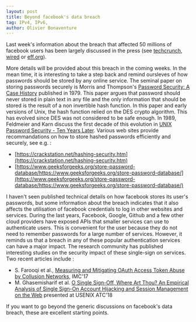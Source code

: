 ```yaml
---
layout: post
title: Beyond facebook's data breach
tag: IPv4, IPv6, 
author: Olivier Bonaventure
---
```


Last week's information about the breach that affected 50 millions of facebook users has been largely discussed in the press (see [techcrunch](https://techcrunch.com/2018/09/28/everything-you-need-to-know-about-facebooks-data-breach-affecting-50m-users/?guccounter=1-), [wired](https://www.wired.com/story/facebook-security-breach-50-million-accounts/) or [eff.org](https://www.eff.org/deeplinks/2018/09/facebook-data-breach-affects-least-50-million-users)).

More details will be provided about this breach in the coming weeks. In the mean time, it is interesting to take a step back and remind oursleves of how passwords should be stored by any online service. The seminal paper on storing passwords securely is Morris and Thompson's [Password Security: A Case History](http://citeseerx.ist.psu.edu/viewdoc/download?doi=10.1.1.128.1635&rep=rep1&type=pdf) published in 1979. This paper argues that password should never stored in plain text in any file and the only information that should be stored is the result of a non invertible hash function. In this paper and early versions of Unix, the hash function relied on the DES crypto algorithm. This has evolved since DES was not considered to be safe enough. In 1989, Feldmeier and Karn discuss the first decade of this evolution in [UNIX Password Security - Ten Years Later](https://link.springer.com/content/pdf/10.1007/0-387-34805-0_6.pdf). Various web sites provide recommandations on how to store hashed passwords efficiently and securely, see e.g. :

 - [https://crackstation.net/hashing-security.htm](https://crackstation.net/hashing-security.htm)
 - [https://www.geeksforgeeks.org/store-password-database/https://www.geeksforgeeks.org/store-password-database/](https://www.geeksforgeeks.org/store-password-database/https://www.geeksforgeeks.org/store-password-database/)


I haven't seen published technical details on how facebook stores its user's passwords, but some information about the breach indicates that it also affects the utilisation of facebook credentials to log in other websites and services. During the last years, Facebook, Google, Github and a few other cloud providers have exposed APIs that smaller services can use to authenticate users. This is convenient for the user because they do not need to remember passwords for a large number of services. However, it reminds us that a breach in any of these popular authentication services can have a major impact. The research community has published interesting studies on the security impact of these single-sign on services. Two recent articles include :

 - S. Farooqi et al., [Measuring and Mitigating OAuth Access Token Abuse
by Collusion Networks](http://homepage.divms.uiowa.edu/~mshafiq/files/shehroze-oauth-imc2017.pdf), IMC'17
 - M. Ghasemisharif et al. [O Single Sign-Off, Where Art Thou? An Empirical Analysis of Single Sign-On Account Hijacking and Session Management on the Web](https://www.usenix.org/conference/usenixsecurity18/presentation/ghasemisharif) presented at USENIX ATC'18

If you want to go beyond the generic discussions on facebook's data breach, these are excellent starting points.